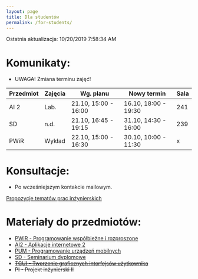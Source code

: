 ```yaml
---
layout: page
title: Dla studentów
permalink: /for-students/
---
```


<!--
&#x1F534; **Komunikaty:**
* ...
-->

Ostatnia aktualizacja: 10/20/2019 7:58:34 AM

# Komunikaty:

* UWAGA! Zmiana terminu zajęć!

| Przedmiot | Zajęcia  | Wg. planu             | Nowy termin          | Sala |
| --------- | -------- | --------------------- | -------------------- | ---- |
| AI 2      | Lab.     | 21.10, 15:00 - 16:00  | 16.10, 18:00 - 19:30 | 241  |
| SD        | n.d.     | 21.10, 16:45 - 19:15  | 31.10, 14:30 - 16:00 | 239  |
| PWiR      | Wykład   | 22.10, 15:00 - 16:30  | 30.10, 10:00 - 11:30 | x    |

# Konsultacje:

* Po wcześniejszym kontakcie mailowym.
<!-- * Wtorek, godz. 15:00 - 17:00, p. 353, B1 -->

[Propozycje tematów prac inżynierskich](topics2017)

# Materiały do przedmiotów:

* [PWiR - Programowanie współbieżne i rozproszone](pwir)
* [AI2 - Aplikacje internetowe 2](ai2)
* [PUM - Programowanie urządzeń mobilnych](um)
* [SD - Seminarium dyplomowe](sd)
* ~~[TGUI - Tworzenie graficznych interfejsów użytkownika](tgui)~~
* ~~PI - Projekt inżynierski II~~
